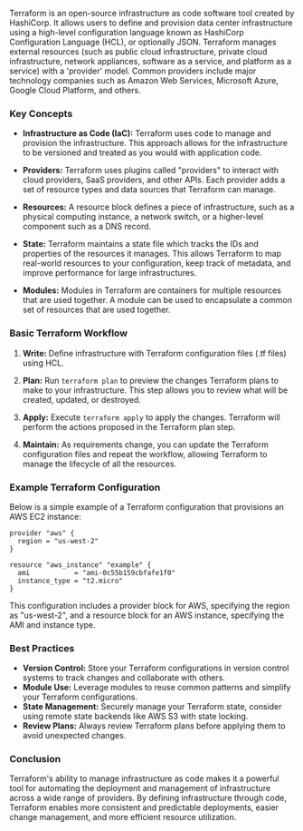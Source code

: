 Terraform is an open-source infrastructure as code software tool created by HashiCorp. It allows users to define and provision data center infrastructure using a high-level configuration language known as HashiCorp Configuration Language (HCL), or optionally JSON. Terraform manages external resources (such as public cloud infrastructure, private cloud infrastructure, network appliances, software as a service, and platform as a service) with a 'provider' model. Common providers include major technology companies such as Amazon Web Services, Microsoft Azure, Google Cloud Platform, and others.

### Key Concepts

- **Infrastructure as Code (IaC):** Terraform uses code to manage and provision the infrastructure. This approach allows for the infrastructure to be versioned and treated as you would with application code.

- **Providers:** Terraform uses plugins called "providers" to interact with cloud providers, SaaS providers, and other APIs. Each provider adds a set of resource types and data sources that Terraform can manage.

- **Resources:** A resource block defines a piece of infrastructure, such as a physical computing instance, a network switch, or a higher-level component such as a DNS record.

- **State:** Terraform maintains a state file which tracks the IDs and properties of the resources it manages. This allows Terraform to map real-world resources to your configuration, keep track of metadata, and improve performance for large infrastructures.

- **Modules:** Modules in Terraform are containers for multiple resources that are used together. A module can be used to encapsulate a common set of resources that are used together.

### Basic Terraform Workflow

1. **Write:** Define infrastructure with Terraform configuration files (.tf files) using HCL.

2. **Plan:** Run `terraform plan` to preview the changes Terraform plans to make to your infrastructure. This step allows you to review what will be created, updated, or destroyed.

3. **Apply:** Execute `terraform apply` to apply the changes. Terraform will perform the actions proposed in the Terraform plan step.

4. **Maintain:** As requirements change, you can update the Terraform configuration files and repeat the workflow, allowing Terraform to manage the lifecycle of all the resources.

### Example Terraform Configuration

Below is a simple example of a Terraform configuration that provisions an AWS EC2 instance:

```hcl
provider "aws" {
  region = "us-west-2"
}

resource "aws_instance" "example" {
  ami           = "ami-0c55b159cbfafe1f0"
  instance_type = "t2.micro"
}
```

This configuration includes a provider block for AWS, specifying the region as "us-west-2", and a resource block for an AWS instance, specifying the AMI and instance type.

### Best Practices

- **Version Control:** Store your Terraform configurations in version control systems to track changes and collaborate with others.
- **Module Use:** Leverage modules to reuse common patterns and simplify your Terraform configurations.
- **State Management:** Securely manage your Terraform state, consider using remote state backends like AWS S3 with state locking.
- **Review Plans:** Always review Terraform plans before applying them to avoid unexpected changes.

### Conclusion

Terraform's ability to manage infrastructure as code makes it a powerful tool for automating the deployment and management of infrastructure across a wide range of providers. By defining infrastructure through code, Terraform enables more consistent and predictable deployments, easier change management, and more efficient resource utilization.